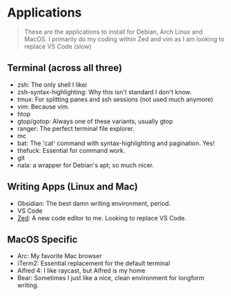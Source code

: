 # Applications

> These are the applications to install for Debian, Arch Linux and MacOS. I primarily do my coding within Zed and vim as I am looking to replace VS Code (slow)

## Terminal (across all three)

- zsh: The only shell I likei
- zsh-syntax-highlighting: Why this isn't standard I don't know.
- tmux: For splitting panes and ssh sessions (not used much anymore)
- vim: Because vim.
- htop
- gtop/gotop: Always one of these variants, usually gtop
- ranger: The perfect terminal file explorer.
- mc
- bat: The 'cat' command with syntax-highlighting and pagination. Yes!
- thefuck: Essential for command work.
- git
- nala: a wrapper for Debian's apt; so much nicer.

## Writing Apps (Linux and Mac)

- Obsidian: The best damn writing environment, period.
- VS Code
- [Zed](https://zed.dev): A new code editor to me. Looking to replace VS Code.

## MacOS Specific

- Arc: My favorite Mac browser
- iTerm2: Essential replacement for the default terminal
- Alfred 4: I like raycast, but Alfred is my home
- Bear: Sometimes I just like a nice, clean environment for longform writing.
